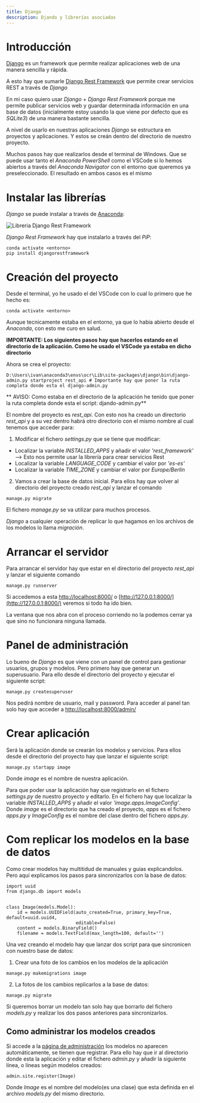 ```yaml
---
title: Django
description: Djando y librerías asociadas
---
```


# Introducción

[Django](https://www.djangoproject.com/) es un framework que permite realizar aplicaciones web de una manera sencilla y rápida. 

A esto hay que sumarle [Django Rest Framework](https://www.django-rest-framework.org/) que permite crear servicios REST a través de *Django*

En mi caso quiero usar *Django* + *Django Rest Framework* porque me permite publicar servicios web y guardar determinada información en una base de datos (inicialmente estoy usando la que viene por defecto que es *SQLite3*) de una manera bastante sencilla.

A nivel de usarlo en nuestras aplicaciones *Django* se estructura en proyectos y aplicaciones. Y estos se creán dentro del directorio de nuestro proyecto.

Muchos pasos hay que realizarlos desde el terminal de Windows. Que se puede usar tanto el *Anaconda PowerShell* como el VSCode si lo hemos abiertos a través del *Anaconda Navigator* con el entorno que queremos ya preseleccionado. El resultado en ambos casos es el mismo


# Instalar las librerías

*Django* se puede instalar a través de [Anaconda](/docs/python/anaconda.md):

![Libreria Django Rest Framework](/images/python/framework/djando_anaconda.png)

*Django Rest Framework*  hay que instalarlo a través del *PiP*:
```tpl
conda activate <entorno>
pip install djangorestframework
```

# Creación del proyecto

Desde el terminal, yo he usado el del VSCode con lo cual lo primero que he hecho es:

```tpl
conda activate <entorno>
```
Aunque tecnicamente estaba en el entorno, ya que lo habia abierto desde el *Anaconda*, con esto me curo en salud.

**IMPORTANTE: Los siguientes pasos hay que hacerlos estando en el directorio de la aplicación. Como he usado el VSCode ya estaba en dicho directorio** 

Ahora se crea el proyecto:
```tpl
D:\Users\ivan\anaconda3\envs\ocr\Lib\site-packages\django\bin\django-admin.py startproject rest_api # Importante hay que poner la ruta completa donde esta el django-admin.py
```
** AVISO: Como estaba en el directorio de la aplicación he tenido que poner la ruta completa donde esta el script: djando-admin.py**

El nombre del proyecto es *rest_api*. Con esto nos ha creado un directorio *rest_api* y a su vez dentro habrá otro directorio con el mismo nombre al cual tenemos que acceder para:

1. Modificar el fichero *settings.py* que se tiene que modificar:
* Localizar la variable *INSTALLED_APPS* y añadir el valor *'rest_framework'* --> Esto nos permite usar la librería para crear servicios Rest
* Localizar la variable *LANGUAGE_CODE* y cambiar el valor por *'es-es'*
* Localizar la variable *TIME_ZONE* y cambiar el valor por *Europe/Berlin*


2. Vamos a crear la base de datos inicial. Para ellos hay que volver al directorio del proyecto creado *rest_api*  y lanzar el comando
```tpl
manage.py migrate
```

El fichero *manage.py* se va utilizar para muchos procesos.

*Django* a cualquier operación de replicar lo que hagamos en los archivos de los modelos lo llama *migración*.

# Arrancar el servidor

Para arrancar el servidor hay que estar en el directorio del proyecto *rest_api* y lanzar el siguiente comando

```tpl
manage.py runserver
```

Si accedemos a esta [http://localhost:8000/](http://localhost:8000/) o [http://127.0.0.1:8000/](http://127.0.0.1:8000/) veremos si todo ha ido bien.

La ventana que nos abra con el proceso corriendo no la podemos cerrar ya que sino no funcionara ninguna llamada.

# Panel de administración

Lo bueno de *Django* es que viene con un panel de control para gestionar usuarios, grupos y modelos. Pero primero hay que generar un superusuario. Para ello desde el directorio del proyecto y ejecutar el siguiente script:
```tpl
manage.py createsuperuser
```

Nos pedirá nombre de usuario, mail y password. Para acceder al panel tan solo hay que acceder a [http://localhost:8000/admin/](http://localhost:8000/admin/)

# Crear aplicación

Será la aplicación donde se crearán los modelos y servicios. Para ellos desde el directorio del proyecto hay que lanzar el siguiente script:

```tpl
manage.py startapp image
```
Donde *image* es el nombre de nuestra aplicación. 

Para que poder usar la aplicación hay que registrarlo en el fichero *settings.py* de nuestro proyecto y editarlo. En el fichero hay que localizar la variable *INSTALLED_APPS* y añadir el valor *'image.apps.ImageConfig'*. Donde *image* es el directorio que ha creado el proyecto, *apps* es el fichero *apps.py* y *ImageConfig* es el nombre del clase dentro del fichero *apps.py*. 

# Com replicar los modelos en la base de datos

Como crear modelos hay multitidud de manuales y guias explicandolos. Pero aquí explicamos los pasos para sincronizarlos con la base de datos:
```tpl
import uuid
from django.db import models


class Image(models.Model):
    id = models.UUIDField(auto_created=True, primary_key=True, default=uuid.uuid4,
                          editable=False)
    content = models.BinaryField()
    filename = models.TextField(max_length=100, default='')

```

Una vez creando el modelo hay que lanzar dos script para que sincronicen con nuestro base de datos:

1. Crear una foto de los cambios en los modelos de la aplicación
```tpl
manage.py makemigrations image
```
2. La fotos de los cambios replicarlos a la base de datos:
```tpl
manage.py migrate
```

Si queremos borrar un modelo tan solo hay que borrarlo del fichero *models.py* y realizar los dos pasos anteriores para sincronizarlos.

## Como administrar los modelos creados

Si accede a la [página de administración](http://localhost:8000/admin/) los modelos no aparecen automáticamente, se tienen que registrar. Para ello hay que ir al directorio donde esta la aplicación y editar el fichero *admin.py* y añadir la siguiente línea, o líneas según modelos creados:
```tpl
admin.site.register(Image)
```
Donde *Image* es el nombre del modelo(es una clase) que esta definida en el archivo *models.py* del mismo directorio.

